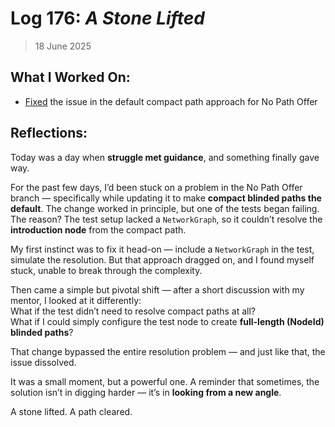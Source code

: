# Log 176: _A Stone Lifted_

> 18 June 2025

## What I Worked On:

- [Fixed](https://github.com/shaavan/rust-lightning/commits/blinded_api-17) the
  issue in the default compact path approach for No Path Offer

## Reflections:

Today was a day when **struggle met guidance**, and something finally gave way.

For the past few days, I’d been stuck on a problem in the No Path Offer branch —
specifically while updating it to make **compact blinded paths the default**.
The change worked in principle, but one of the tests began failing. The reason?
The test setup lacked a `NetworkGraph`, so it couldn’t resolve the
**introduction node** from the compact path.

My first instinct was to fix it head-on — include a `NetworkGraph` in the test,
simulate the resolution. But that approach dragged on, and I found myself stuck,
unable to break through the complexity.

Then came a simple but pivotal shift — after a short discussion with my mentor,
I looked at it differently:  
What if the test didn’t need to resolve compact paths at all?  
What if I could simply configure the test node to create **full-length (NodeId)
blinded paths**?

That change bypassed the entire resolution problem — and just like that, the
issue dissolved.

It was a small moment, but a powerful one. A reminder that sometimes, the
solution isn’t in digging harder — it’s in **looking from a new angle**.

A stone lifted. A path cleared.
